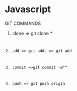 # Javascript

GIT COMMANDS

1. clone
   => git clone<git project url></git> \*<code lekne thau>

2. add
   => git add.
   => git add<file-name>

3. commit
   =>git commit -m"<msg>"

4. push
   => git push origin <branch>
